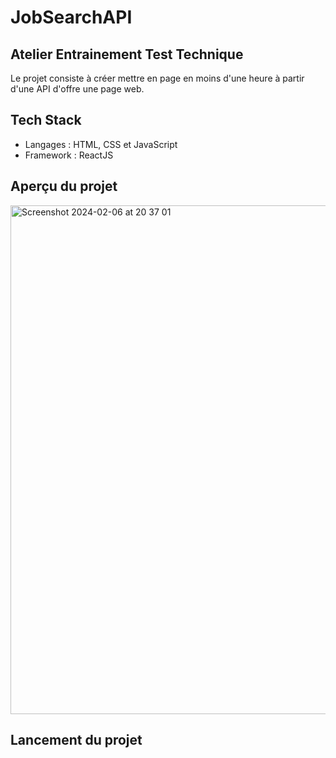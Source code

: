 # JobSearchAPI  


## Atelier Entrainement Test Technique

Le projet consiste à créer mettre en page en moins d'une heure à partir d'une API d'offre une page web.


## Tech Stack

- Langages : HTML, CSS et JavaScript
- Framework : ReactJS


## Aperçu du projet

<img width="814" alt="Screenshot 2024-02-06 at 20 37 01" src="https://github.com/thaliawoods/JobSearchAPI/assets/135039431/74d91b26-e438-4bb7-9f92-dfa9a4b70c97">


## Lancement du projet

```npm run dev
```
